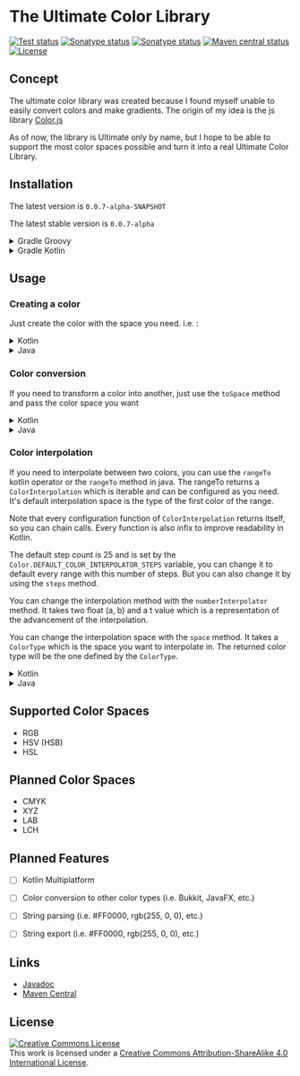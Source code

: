 # The Ultimate Color Library
[![Test status](https://img.shields.io/github/actions/workflow/status/MoreOwO/UltimateColorLibrary/gradle-test.yml?style=for-the-badge&logo=github&label=Tests)](https://github.com/MoreOwO/UltimateColorLibrary/actions/workflows/gradle-test.yml)
[![Sonatype status](https://img.shields.io/nexus/snapshots/app.moreo/ultimate-color-library-core?server=https%3A%2F%2Fs01.oss.sonatype.org&style=for-the-badge&label=NEXUS-SNAPSHOT)](https://s01.oss.sonatype.org/content/repositories/snapshots/app/moreo/ultimate-color-library-core/)
[![Sonatype status](https://img.shields.io/nexus/releases/app.moreo/ultimate-color-library-core?server=https%3A%2F%2Fs01.oss.sonatype.org&style=for-the-badge&label=NEXUS-RELEASE)](https://s01.oss.sonatype.org/content/repositories/releases/app/moreo/ultimate-color-library-core/)
[![Maven central status](https://img.shields.io/maven-metadata/v.svg?label=maven-central&metadataUrl=https%3A%2F%2Frepo1.maven.org%2Fmaven2%2Fapp%2Fmoreo%2Fultimate-color-library-core%2Fmaven-metadata.xml&style=for-the-badge)](https://central.sonatype.com/artifact/app.moreo/ultimate-color-library-core/)
[![License](https://img.shields.io/badge/LICENSE-CC--BY--SA-%23EF9421?style=for-the-badge&logo=creativecommons)](http://creativecommons.org/licenses/by-sa/4.0/)
## Concept
The ultimate color library was created because I found myself unable to easily convert colors and make gradients.
The origin of my idea is the js library [Color.js](https://colorjs.io/)

As of now, the library is Ultimate only by name, but I hope to be able to support the most color spaces possible and turn it into a real Ultimate Color Library.

## Installation

The latest version is ``0.0.7-alpha-SNAPSHOT``

The latest stable version is ``0.0.7-alpha``

<details>
<summary> Gradle Groovy </summary>

```groovy
repositories {
    maven {
        url = "https://s01.oss.sonatype.org/content/repositories/snapshots/"
    } // For snapshots
    mavenCentral() // For releases
}

dependencies {
    implementation("app.moreo:ultimate-color-library-core:CURRENT_VERSION")
}
```
</details>

<details>
<summary> Gradle Kotlin</summary>

```kotlin
repositories {
    maven("https://s01.oss.sonatype.org/content/repositories/snapshots/") // For snapshots
    mavenCentral() // For releases
}

dependencies {
    implementation("app.moreo:ultimate-color-library-core:CURRENT_VERSION")
}
```
</details>

## Usage

### Creating a color
Just create the color with the space you need. i.e. :
<details>
<summary>Kotlin</summary>

```kotlin
import app.moreo.ucl.colors.RGBColor

val color = RGBColor(1.0, 0.0, 0.0, 0.0)
```
</details>

<details>
<summary>Java</summary>

```java
import app.moreo.ucl.colors.RGBColor;

class Main {
    public static void main(String[] args) {
        RGBColor color = new RGBColor(1.0, 0.0, 0.0, 0.0);
    }
}
```
</details>

### Color conversion
If you need to transform a color into another, just use the `toSpace` method and pass the color space you want

<details>
<summary>Kotlin</summary>

```kotlin
import app.moreo.ucl.enums.ColorType
import app.moreo.ucl.colors.*

val color: RGBColor = RGBColor(1.0, 1.0, 0.0, 1.0) // RGBColor(red=1.0, green=1.0, blue=0.0, alpha=1.0)
val hsvColor: HSVColor = color.toColor(ColorType.HSV) // HSVColor(hue=1.0471976, saturation=1.0, value=1.0, alpha=1.0)
```
</details>

<details>
<summary>Java</summary>

```java
import app.moreo.ucl.enums.ColorType;
import app.moreo.ucl.colors.*;

class Main {
    public static void main(String[] args) {
        RGBColor color = new RGBColor(1.0, 1.0, 0.0, 1.0); // RGBColor(red=1.0, green=1.0, blue=0.0, alpha=1.0)
        HSVColor hsvColor = color.toColor(ColorType.HSV); // HSVColor(hue=1.0471976, saturation=1.0, value=1.0, alpha=1.0)
    }
}
```
</details>

### Color interpolation
If you need to interpolate between two colors, you can use the `rangeTo` kotlin operator or the `rangeTo` method in java.
The rangeTo returns a `ColorInterpolation` which is iterable and can be configured as you need. 
It's default interpolation space is the type of the first color of the range.

Note that every configuration function of ``ColorInterpolation`` returns itself, so you can chain calls. Every function is also infix to improve readability in Kotlin.

The default step count is 25 and is set by the `Color.DEFAULT_COLOR_INTERPOLATOR_STEPS` variable, you can change it to default every range with this number of steps. But you can also change it by using the `steps` method.

You can change the interpolation method with the `numberInterpolator` method. It takes two float (a, b) and a t value which is a representation of the advancement of the interpolation.

You can change the interpolation space with the `space` method. It takes a `ColorType` which is the space you want to interpolate in. The returned color type will be the one defined by the `ColorType`.
<details>
<summary>Kotlin</summary>

```kotlin
import app.moreo.ucl.enums.ColorType
import app.moreo.ucl.colors.*

val color1: RGBColor = RGBColor(1.0, 0.0, 0.0, 1.0)
val color2: HSLColor = HSLColor(120, 100, 100, 1.0)

for (x in color1..color2 steps 10 numberInterpolator { a, b, t -> a + (b - a) * t } space ColorType.HSL path InterpolationPath.LONGEST) {
    println(x)
}
```
</details>

<details>
<summary>Java</summary>

```java
import app.moreo.ucl.enums.ColorType;
import app.moreo.ucl.colors.*;

class Main {
    public static void main(String[] args) {
        RGBColor color1 = RGBColor(1.0, 0.0, 0.0, 1.0);
        HSLColor color2 = HSLColor(120, 100, 100, 1.0);
        
        for (HSLColor x: color1.rangeTo(color2).steps(10).numberInterpolator((Float a, Float b, Float t) -> a + (b - a) * t ).space(ColorType.HSL).path(InterpolationPath.LONGEST)) {
            System.out.println(x);
        }
    }
}
```
</details>

## Supported Color Spaces
- RGB
- HSV (HSB)
- HSL

## Planned Color Spaces
- CMYK
- XYZ
- LAB
- LCH

## Planned Features
- [ ] Kotlin Multiplatform
- [ ] Color conversion to other color types (i.e. Bukkit, JavaFX, etc.)
- [ ] String parsing (i.e. #FF0000, rgb(255, 0, 0), etc.)
- [ ] String export (i.e. #FF0000, rgb(255, 0, 0), etc.)


## Links
- [Javadoc](https://docs.moreo.app/ucl/javadoc)
- [Maven Central](https://central.sonatype.com/artifact/app.moreo/ultimate-color-library-core/)

## License
<a rel="license" href="http://creativecommons.org/licenses/by-sa/4.0/"><img alt="Creative Commons License" style="border-width:0" src="https://i.creativecommons.org/l/by-sa/4.0/88x31.png" /></a><br />This work is licensed under a <a rel="license" href="http://creativecommons.org/licenses/by-sa/4.0/">Creative Commons Attribution-ShareAlike 4.0 International License</a>.
